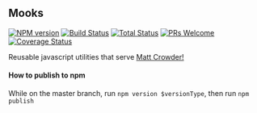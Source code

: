 ## Mooks
[![NPM version][npm-image]][npm-url]
[![Build Status][travis-image]][travis-url]
[![Total Status][total-image]][total-url]
[![PRs Welcome][pr-image]][pr-url]
[![Coverage Status][coverage-image]][coverage-url]

[npm-image]: https://badge.fury.io/js/mooks.svg
[npm-url]: https://npmjs.org/package/mooks
[travis-image]: https://travis-ci.org/mcrowder65/mooks.svg?branch=master
[travis-url]: https://travis-ci.org/mcrowder65/mooks
[total-image]: https://img.shields.io/npm/dt/mooks.svg
[total-url]: https://img.shields.io/npm/dt/mooks
[pr-image]: https://img.shields.io/badge/PRs-welcome-brightgreen.svg
[pr-url]: http://makeapullrequest.com
[coverage-image]: https://coveralls.io/repos/github/mcrowder65/mooks/badge.svg
[coverage-url]: https://coveralls.io/github/mcrowder65/mooks

Reusable javascript utilities that serve [Matt Crowder!](https://twitter.com/mcrowder65)



#### How to publish to npm
While on the master branch, run `npm version $versionType`, then run `npm publish`
